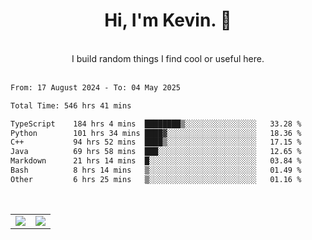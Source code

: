 <!--
**kevin-pek/kevin-pek** is a ✨ _special_ ✨ repository because its `README.md` (this file) appears on your GitHub profile.

Here are some ideas to get you started:

- 🔭 I’m currently working on ...
- 🌱 I’m currently learning ...
- 👯 I’m looking to collaborate on ...
- 🤔 I’m looking for help with ...
- 💬 Ask me about ...
- 📫 How to reach me: ...
- 😄 Pronouns: ...
- ⚡ Fun fact: ...
-->
<div align="center">
  <h1>Hi, I'm Kevin. 👋</h1>
  <br />
  I build random things I find cool or useful here.
</div>
<br />
<!--START_SECTION:waka-->

```txt
From: 17 August 2024 - To: 04 May 2025

Total Time: 546 hrs 41 mins

TypeScript    184 hrs 4 mins  ████████▒░░░░░░░░░░░░░░░░   33.28 %
Python        101 hrs 34 mins ████▓░░░░░░░░░░░░░░░░░░░░   18.36 %
C++           94 hrs 52 mins  ████▒░░░░░░░░░░░░░░░░░░░░   17.15 %
Java          69 hrs 58 mins  ███░░░░░░░░░░░░░░░░░░░░░░   12.65 %
Markdown      21 hrs 14 mins  █░░░░░░░░░░░░░░░░░░░░░░░░   03.84 %
Bash          8 hrs 14 mins   ▒░░░░░░░░░░░░░░░░░░░░░░░░   01.49 %
Other         6 hrs 25 mins   ▒░░░░░░░░░░░░░░░░░░░░░░░░   01.16 %
```

<!--END_SECTION:waka-->
<br />
<table width="100%">
  <tr>
    <td align="left" width="50%">
      <img src="https://github-readme-stats-kevin-pek.vercel.app/api?username=kevin-pek&include_all_commits=true&count_private=true&theme=rose_pine" />
    </td>
    <td align="right" width="50%">
      <img src="https://github-readme-stats-kevin-pek.vercel.app/api/top-langs?username=kevin-pek&langs_count=10&hide_progress=true&theme=rose_pine" />
    </td>
  </tr>
</table>
